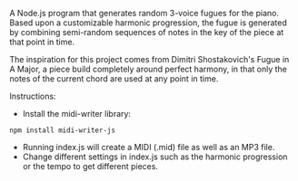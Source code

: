 A Node.js program that generates random 3-voice fugues for the piano. Based upon a customizable harmonic progression, the fugue is generated by combining semi-random sequences of notes in the key of the piece at that point in time.

The inspiration for this project comes from Dimitri Shostakovich's Fugue in A Major, a piece build completely around perfect harmony, in that only the notes of the current chord are used at any point in time.

Instructions:
- Install the midi-writer library:
```
npm install midi-writer-js
```
- Running index.js will create a MIDI (.mid) file as well as an MP3 file.
- Change different settings in index.js such as the harmonic progression or the tempo to get different pieces.